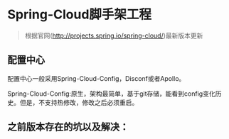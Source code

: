 # Spring-Cloud脚手架工程

> 根据官网(http://projects.spring.io/spring-cloud/)最新版本更新

## 配置中心

配置中心一般采用Spring-Cloud-Config，Disconf或者Apollo。

Spring-Cloud-Config:原生，架构最简单，基于git存储，能看到config变化历史。但是，不支持热修改，修改之后必须重启。


## 之前版本存在的坑以及解决：


